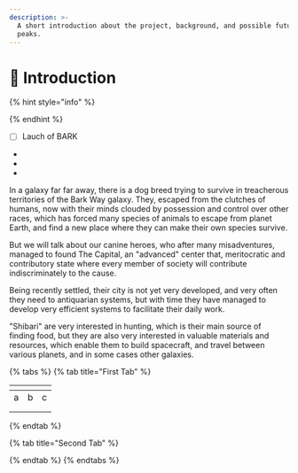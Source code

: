 ```yaml
---
description: >-
  A short introduction about the project, background, and possible future sneak
  peaks.
---
```


# 🥳 Introduction

{% hint style="info" %}

{% endhint %}

* [ ] Lauch of BARK
*
*
*

In a galaxy far far away, there is a dog breed trying to survive in treacherous territories of the Bark Way galaxy. They, escaped from the clutches of humans, now with their minds clouded by possession and control over other races, which has forced many species of animals to escape from planet Earth, and find a new place where they can make their own species survive.

But we will talk about our canine heroes, who after many misadventures, managed to found The Capital, an "advanced" center that, meritocratic and contributory state where every member of society will contribute indiscriminately to the cause.

Being recently settled, their city is not yet very developed, and very often they need to antiquarian systems, but with time they have managed to develop very efficient systems to facilitate their daily work.

"Shibari" are very interested in hunting, which is their main source of finding food, but they are also very interested in valuable materials and resources, which enable them to build spacecraft, and travel between various planets, and in some cases other galaxies.

{% tabs %}
{% tab title="First Tab" %}
<table data-view="cards"><thead><tr><th></th><th></th><th></th></tr></thead><tbody><tr><td>a</td><td>b</td><td>c</td></tr><tr><td></td><td></td><td></td></tr><tr><td></td><td></td><td></td></tr></tbody></table>
{% endtab %}

{% tab title="Second Tab" %}

{% endtab %}
{% endtabs %}
